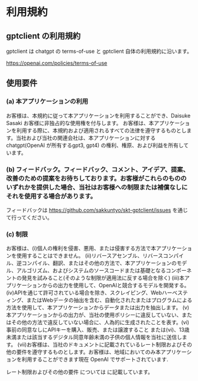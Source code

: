 # 利用規約

## gptclient の利用規約

gptclient は chatgpt の terms-of-use と gptclient 自体の利用規約に沿います。

https://openai.com/policies/terms-of-use

## 使用要件

### (a) 本アプリケーションの利用
お客様は、本規約に従って本アプリケーションを利用することができ、Daisuke Sasaki お客様に非独占的な使用権を付与します。
お客様は、本アプリケーションを利用する際に、本規約および適用されるすべての法律を遵守するものとします。当社および当社の関連会社は、本アプリケーションに対する chatgpt(OpenAI が所有するgpt3, gpt4) の権利、権原、および利益を所有しています。

### (b) フィードバック。フィードバック、コメント、アイデア、提案、改善のための提案をお待ちしております。お客様がこれらのもののいずれかを提供した場合、当社はお客様への制限または補償なしにそれを使用する場合があります。
フィードバックは https://github.com/sakkuntyo/skt-gptclient/issues を通じて行ってください。

### (c) 制限

お客様は、(i)個人の権利を侵害、悪用、または侵害する方法で本アプリケーションを使用することはできません。
(ii)リバースアセンブル、リバースコンパイル、逆コンパイル、翻訳、またはその他の方法で、本アプリケーションのモデル、アルゴリズム、およびシステムのソースコードまたは基礎となるコンポーネントの発見を試みること(そのような制限が適用法に反する場合を除く)
(iii)本アプリケーションからの出力を使用して、OpenAIと競合するモデルを開発する。
(iv)APIを通じて許可されている場合を除き、スクレイピング、Webハーベスティング、またはWebデータの抽出を含む、自動化されたまたはプログラムによる方法を使用して、本アプリケーションからデータまたは出力を抽出します。
(v)本アプリケーションからの出力が、当社の使用ポリシーに違反していない、またはその他の方法で違反していない場合に、人為的に生成されたことを表す。(vi)事前の同意なしにAPIキーを購入、販売、または譲渡すること
または(vi)、13歳未満または該当するデジタル同意年齢未満の子供の個人情報を当社に送信します。
(vii)お客様は、当社のドキュメントに記載されているレート制限およびその他の要件を遵守するものとします。お客様は、地域においてのみ本アプリケーションを利用することができます現在 OpenAI でサポートされています.

レート制限およびその他の要件 については  に記載しています。

